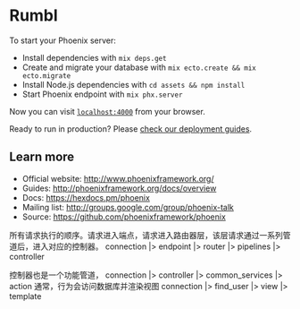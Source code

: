 # Rumbl

To start your Phoenix server:

  * Install dependencies with `mix deps.get`
  * Create and migrate your database with `mix ecto.create && mix ecto.migrate`
  * Install Node.js dependencies with `cd assets && npm install`
  * Start Phoenix endpoint with `mix phx.server`

Now you can visit [`localhost:4000`](http://localhost:4000) from your browser.

Ready to run in production? Please [check our deployment guides](http://www.phoenixframework.org/docs/deployment).

## Learn more

  * Official website: http://www.phoenixframework.org/
  * Guides: http://phoenixframework.org/docs/overview
  * Docs: https://hexdocs.pm/phoenix
  * Mailing list: http://groups.google.com/group/phoenix-talk
  * Source: https://github.com/phoenixframework/phoenix

所有请求执行的顺序。请求进入端点，请求进入路由器层，该层请求通过一系列管道后，进入对应的控制器。
connection
|> endpoint
|> router
|> pipelines
|> controller

控制器也是一个功能管道，
connection
|> controller
|> common_services
|> action
通常，行为会访问数据库并渲染视图
connection
|> find_user
|> view
|> template